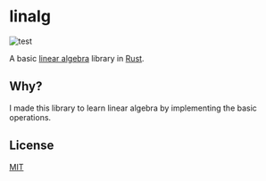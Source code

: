 # linalg

![test](https://github.com/stevenferrer/linalg/actions/workflows/test.yml/badge.svg)

A basic [linear algebra](https://en.wikipedia.org/wiki/Linear_algebra) library in [Rust](https://www.rust-lang.org/).

## Why?

I made this library to learn linear algebra by implementing the basic operations.

## License

[MIT](LICENSE)
